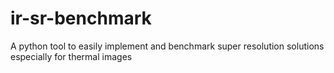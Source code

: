 # ir-sr-benchmark
A python tool to easily implement and benchmark super resolution solutions especially for thermal images
